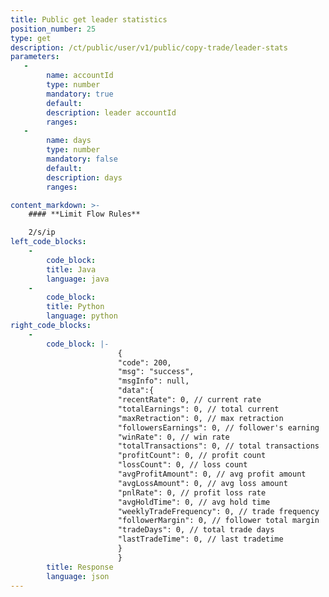 ```yaml
---
title: Public get leader statistics
position_number: 25
type: get
description: /ct/public/user/v1/public/copy-trade/leader-stats
parameters:
   -
        name: accountId
        type: number
        mandatory: true
        default:
        description: leader accountId
        ranges:
   -
        name: days
        type: number
        mandatory: false
        default:
        description: days
        ranges:

content_markdown: >-
    #### **Limit Flow Rules**

    2/s/ip
left_code_blocks:
    -
        code_block:
        title: Java
        language: java
    -
        code_block:
        title: Python
        language: python
right_code_blocks:
    -
        code_block: |-
                        {
                        "code": 200,
                        "msg": "success",
                        "msgInfo": null,
                        "data":{
                        "recentRate": 0, // current rate
                        "totalEarnings": 0, // total current
                        "maxRetraction": 0, // max retraction
                        "followersEarnings": 0, // follower's earning
                        "winRate": 0, // win rate
                        "totalTransactions": 0, // total transactions
                        "profitCount": 0, // profit count
                        "lossCount": 0, // loss count
                        "avgProfitAmount": 0, // avg profit amount
                        "avgLossAmount": 0, // avg loss amount
                        "pnlRate": 0, // profit loss rate
                        "avgHoldTime": 0, // avg hold time
                        "weeklyTradeFrequency": 0, // trade frequency
                        "followerMargin": 0, // follower total margin
                        "tradeDays": 0, // total trade days
                        "lastTradeTime": 0, // last tradetime
                        }
                        }
        title: Response
        language: json
---
```

